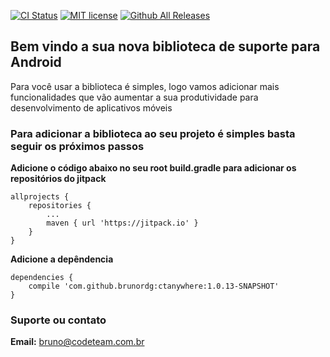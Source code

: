 [![CI Status](https://travis-ci.org/brunordg/ctanywhere.svg?branch=master&style=flat-square)](https://travis-ci.org/brunordg/ctanywhere)
[![MIT license](https://img.shields.io/dub/l/vibe-d.svg?style=flat-square)](http://opensource.org/licenses/MIT)
[![Github All Releases](https://img.shields.io/github/downloads/atom/atom/total.svg?style=flat-square)](https://github.com/brunordg/ctanywhere)

## Bem vindo a sua nova biblioteca de suporte para Android 

Para você usar a biblioteca é simples, logo vamos adicionar mais funcionalidades que vão aumentar a sua produtividade para desenvolvimento de aplicativos móveis


### Para adicionar a biblioteca ao seu projeto é simples basta seguir os próximos passos

**Adicione o código abaixo no seu root build.gradle para adicionar os repositórios do jitpack**

```
allprojects {
	repositories {
		...
		maven { url 'https://jitpack.io' }
	}
}
```

**Adicione a depêndencia**

```
dependencies {
	compile 'com.github.brunordg:ctanywhere:1.0.13-SNAPSHOT'
}
```

### Suporte ou contato

**Email:** bruno@codeteam.com.br
